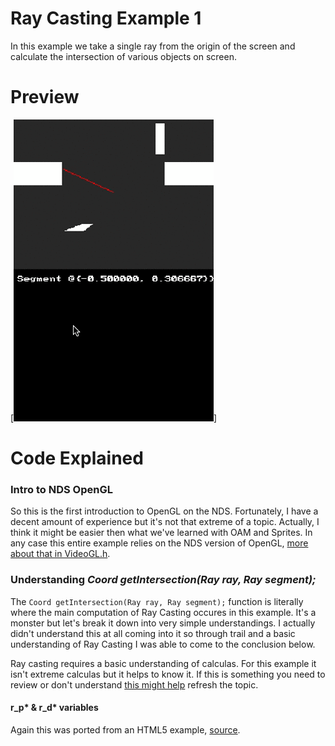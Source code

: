 # Ray Casting Example 1
In this example we take a single ray from the origin of the screen and calculate the intersection of various objects on screen.

# Preview
[![raycasting_example1](./screenshots/raycasting_example1.gif)]

# Code Explained
### Intro to NDS OpenGL
So this is the first introduction to OpenGL on the NDS. Fortunately, I have a decent amount of experience but it's not that extreme of a topic. Actually, I think it might be easier then what we've learned with OAM and Sprites. In any case this entire example relies on the NDS version of OpenGL, [more about that in VideoGL.h](http://libnds.devkitpro.org/videoGL_8h.html).

### Understanding *Coord getIntersection(Ray ray, Ray segment);*
The `Coord getIntersection(Ray ray, Ray segment);` function is literally where the main computation of Ray Casting occures in this example. It's a monster but let's break it down into very simple understandings. I actually didn't understand this at all coming into it so through trail and a basic understanding of Ray Casting I was able to come to the conclusion below.

Ray casting requires a basic understanding of calculas. For this example it isn't extreme calculas but it helps to know it. If this is something you need to review or don't understand [this might help](http://www.dummies.com/how-to/content/how-to-find-the-derivative-of-a-line.html) refresh the topic.

#### r_p* & r_d* variables

Again this was ported from an HTML5 example, [source](https://github.com/ncase/sight-and-light/blob/gh-pages/draft1.html).